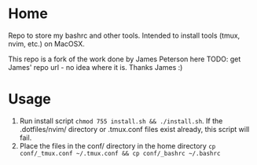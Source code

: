 # Home
Repo to store my bashrc and other tools.  Intended to install tools (tmux, nvim, etc.) on MacOSX.

This repo is a fork of the work done by James Peterson here
TODO: get James' repo url - no idea where it is.  Thanks James :)

# Usage
1. Run install script `chmod 755 install.sh && ./install.sh`.  If the .dotfiles/nvim/ directory or .tmux.conf files exist already, this script will fail.
1. Place the files in the conf/ directory in the home directory `cp conf/_tmux.conf ~/.tmux.conf && cp conf/_bashrc ~/.bashrc`
